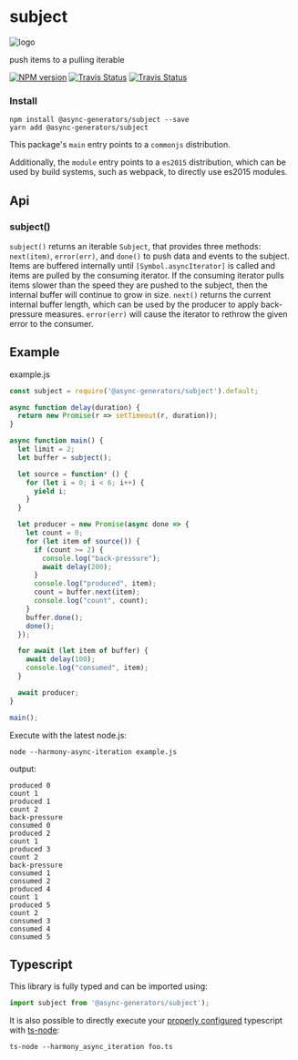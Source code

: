 # subject
![logo](https://avatars1.githubusercontent.com/u/31987273?v=4&s=110)

push items to a pulling iterable 

[![NPM version][npm-image]][npm-url]
[![Travis Status][travis-image]][travis-url]
[![Travis Status][codecov-image]][codecov-url]

### Install
```
npm install @async-generators/subject --save
yarn add @async-generators/subject
```

This package's `main` entry points to a `commonjs` distribution. 

Additionally, the `module` entry points to a `es2015` distribution, which can be used by build systems, such as webpack, to directly use es2015 modules. 

## Api

### subject()

<code>subject()</code> returns an iterable `Subject`, that provides three methods: `next(item)`, `error(err)`, and `done()` to push data and events to the subject. Items are buffered internally until `[Symbol.asyncIterator]` is called and items are pulled by the consuming iterator. If the consuming iterator pulls items slower than the speed they are pushed to the subject, then the internal buffer will continue to grow in size. `next()` returns the current internal buffer length, which can be used by the producer to apply back-pressure measures. `error(err)` will cause the iterator to rethrow the given error to the consumer. 

## Example

example.js
```js
const subject = require('@async-generators/subject').default;

async function delay(duration) {
  return new Promise(r => setTimeout(r, duration));
}

async function main() {
  let limit = 2;
  let buffer = subject();

  let source = function* () {
    for (let i = 0; i < 6; i++) {
      yield i;
    }
  }

  let producer = new Promise(async done => {
    let count = 0;
    for (let item of source()) {
      if (count >= 2) {
        console.log("back-pressure");
        await delay(200);
      }
      console.log("produced", item);
      count = buffer.next(item);
      console.log("count", count);
    }
    buffer.done();
    done();
  });

  for await (let item of buffer) {
    await delay(100);
    console.log("consumed", item);
  }

  await producer;
}

main();

```

Execute with the latest node.js: 

```
node --harmony-async-iteration example.js
```

output:
```
produced 0
count 1
produced 1
count 2
back-pressure
consumed 0
produced 2
count 1
produced 3
count 2
back-pressure
consumed 1
consumed 2
produced 4
count 1
produced 5
count 2
consumed 3
consumed 4
consumed 5
```
## Typescript

This library is fully typed and can be imported using: 

```ts
import subject from '@async-generators/subject');
```

It is also possible to directly execute your [properly configured](https://stackoverflow.com/a/43694282/1657476) typescript with [ts-node](https://www.npmjs.com/package/ts-node):

```
ts-node --harmony_async_iteration foo.ts
```

[npm-url]: https://npmjs.org/package/@async-generators/subject
[npm-image]: https://img.shields.io/npm/v/@async-generators/subject.svg
[npm-downloads]: https://img.shields.io/npm/dm/@async-generators/subject.svg
[travis-url]: https://travis-ci.org/async-generators/subject
[travis-image]: https://img.shields.io/travis/async-generators/subject/master.svg
[codecov-url]: https://codecov.io/gh/async-generators/subject
[codecov-image]: https://codecov.io/gh/async-generators/subject/branch/master/graph/badge.svg
